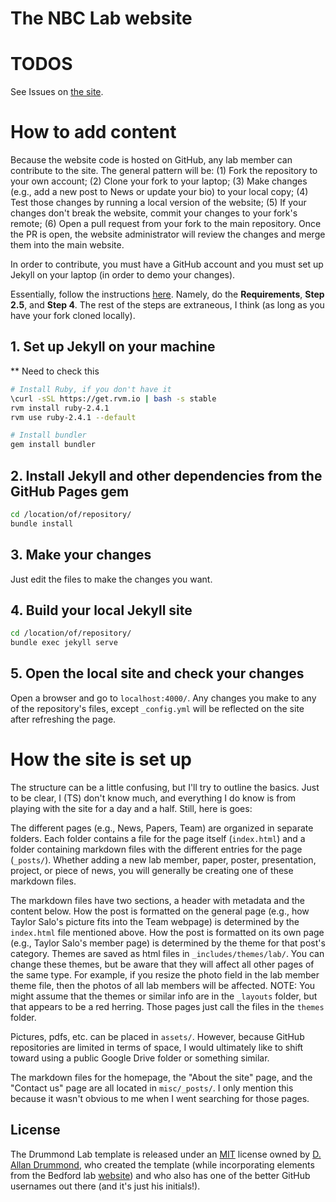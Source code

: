 # The NBC Lab website

# TODOS

See Issues on [the site](https://github.com/NBCLab/nbclab.github.io).

# How to add content

Because the website code is hosted on GitHub, any lab member can contribute to the site. The general pattern will be: (1) Fork the repository to your own account; (2) Clone your fork to your laptop; (3) Make changes (e.g., add a new post to News or update your bio) to your local copy; (4) Test those changes by running a local version of the website; (5) If your changes don't break the website, commit your changes to your fork's remote; (6) Open a pull request from your fork to the main repository. Once the PR is open, the website administrator will review the changes and merge them into the main website.

In order to contribute, you must have a GitHub account and you must set up Jekyll on your laptop (in order to demo your changes).

Essentially, follow the instructions [here](https://help.github.com/articles/setting-up-your-github-pages-site-locally-with-jekyll/#step-2-install-jekyll-using-bundler). Namely, do the **Requirements**, **Step 2.5**, and **Step 4**. The rest of the steps are extraneous, I think (as long as you have your fork cloned locally).

## 1. Set up Jekyll on your machine
** Need to check this

```bash
# Install Ruby, if you don't have it
\curl -sSL https://get.rvm.io | bash -s stable
rvm install ruby-2.4.1
rvm use ruby-2.4.1 --default

# Install bundler
gem install bundler
```

## 2. Install Jekyll and other dependencies from the GitHub Pages gem
```bash
cd /location/of/repository/
bundle install
```

## 3. Make your changes
Just edit the files to make the changes you want.

## 4. Build your local Jekyll site
```bash
cd /location/of/repository/
bundle exec jekyll serve
```

## 5. Open the local site and check your changes
Open a browser and go to `localhost:4000/`. Any changes you make to any of the repository's files, except `_config.yml` will be reflected on the site after refreshing the page.

# How the site is set up
The structure can be a little confusing, but I'll try to outline the basics. Just to be clear, I (TS) don't know much, and everything I do know is from playing with the site for a day and a half. Still, here is goes:

The different pages (e.g., News, Papers, Team) are organized in separate folders. Each folder contains a file for the page itself (`index.html`) and a folder containing markdown files with the different entries for the page (`_posts/`). Whether adding a new lab member, paper, poster, presentation, project, or piece of news, you will generally be creating one of these markdown files.

The markdown files have two sections, a header with metadata and the content below. How the post is formatted on the general page (e.g., how Taylor Salo's picture fits into the Team webpage) is determined by the `index.html` file mentioned above. How the post is formatted on its own page (e.g., Taylor Salo's member page) is determined by the theme for that post's category. Themes are saved as html files in `_includes/themes/lab/`. You can change these themes, but be aware that they will affect all other pages of the same type. For example, if you resize the photo field in the lab member theme file, then the photos of all lab members will be affected. NOTE: You might assume that the themes or similar info are in the `_layouts` folder, but that appears to be a red herring. Those pages just call the files in the `themes` folder.

Pictures, pdfs, etc. can be placed in `assets/`. However, because GitHub repositories are limited in terms of space, I would ultimately like to shift toward using a public Google Drive folder or something similar.

The markdown files for the homepage, the "About the site" page, and the "Contact us" page are all located in `misc/_posts/`. I only mention this because it wasn't obvious to me when I went searching for those pages.

## License

The Drummond Lab template is released under an [MIT](http://opensource.org/licenses/MIT) license owned by [D. Allan Drummond](https://github.com/dad), who created the template (while incorporating elements from the Bedford lab [website](https://github.com/blab/blotter)) and who also has one of the better GitHub usernames out there (and it's just his initials!).
